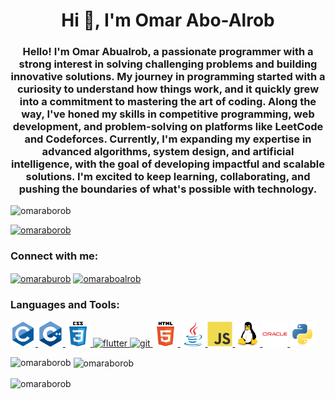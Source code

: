 <h1 align="center">Hi 👋, I'm Omar Abo-Alrob</h1>
<h3 align="center">Hello! I'm Omar Abualrob, a passionate programmer with a strong interest in solving challenging problems and building innovative solutions. My journey in programming started with a curiosity to understand how things work, and it quickly grew into a commitment to mastering the art of coding. Along the way, I've honed my skills in competitive programming, web development, and problem-solving on platforms like LeetCode and Codeforces. Currently, I'm expanding my expertise in advanced algorithms, system design, and artificial intelligence, with the goal of developing impactful and scalable solutions. I'm excited to keep learning, collaborating, and pushing the boundaries of what's possible with technology.</h3>

<p align="left"> <img src="https://komarev.com/ghpvc/?username=omaraborob&label=Profile%20views&color=0e75b6&style=flat" alt="omaraborob" /> </p>

<p align="left"> <a href="https://github.com/ryo-ma/github-profile-trophy"><img src="https://github-profile-trophy.vercel.app/?username=omaraborob" alt="omaraborob" /></a> </p>

<h3 align="left">Connect with me:</h3>
<p align="left">
<a href="https://codeforces.com/profile/omaraburob" target="blank"><img align="center" src="https://raw.githubusercontent.com/rahuldkjain/github-profile-readme-generator/master/src/images/icons/Social/codeforces.svg" alt="omaraburob" height="30" width="40" /></a>
<a href="https://www.leetcode.com/omaraboalrob" target="blank"><img align="center" src="https://raw.githubusercontent.com/rahuldkjain/github-profile-readme-generator/master/src/images/icons/Social/leet-code.svg" alt="omaraboalrob" height="30" width="40" /></a>
</p>

<h3 align="left">Languages and Tools:</h3>
<p align="left"> <a href="https://www.cprogramming.com/" target="_blank" rel="noreferrer"> <img src="https://raw.githubusercontent.com/devicons/devicon/master/icons/c/c-original.svg" alt="c" width="40" height="40"/> </a> <a href="https://www.w3schools.com/cpp/" target="_blank" rel="noreferrer"> <img src="https://raw.githubusercontent.com/devicons/devicon/master/icons/cplusplus/cplusplus-original.svg" alt="cplusplus" width="40" height="40"/> </a> <a href="https://www.w3schools.com/css/" target="_blank" rel="noreferrer"> <img src="https://raw.githubusercontent.com/devicons/devicon/master/icons/css3/css3-original-wordmark.svg" alt="css3" width="40" height="40"/> </a> <a href="https://flutter.dev" target="_blank" rel="noreferrer"> <img src="https://www.vectorlogo.zone/logos/flutterio/flutterio-icon.svg" alt="flutter" width="40" height="40"/> </a> <a href="https://git-scm.com/" target="_blank" rel="noreferrer"> <img src="https://www.vectorlogo.zone/logos/git-scm/git-scm-icon.svg" alt="git" width="40" height="40"/> </a> <a href="https://www.w3.org/html/" target="_blank" rel="noreferrer"> <img src="https://raw.githubusercontent.com/devicons/devicon/master/icons/html5/html5-original-wordmark.svg" alt="html5" width="40" height="40"/> </a> <a href="https://www.java.com" target="_blank" rel="noreferrer"> <img src="https://raw.githubusercontent.com/devicons/devicon/master/icons/java/java-original.svg" alt="java" width="40" height="40"/> </a> <a href="https://developer.mozilla.org/en-US/docs/Web/JavaScript" target="_blank" rel="noreferrer"> <img src="https://raw.githubusercontent.com/devicons/devicon/master/icons/javascript/javascript-original.svg" alt="javascript" width="40" height="40"/> </a> <a href="https://www.linux.org/" target="_blank" rel="noreferrer"> <img src="https://raw.githubusercontent.com/devicons/devicon/master/icons/linux/linux-original.svg" alt="linux" width="40" height="40"/> </a> <a href="https://www.oracle.com/" target="_blank" rel="noreferrer"> <img src="https://raw.githubusercontent.com/devicons/devicon/master/icons/oracle/oracle-original.svg" alt="oracle" width="40" height="40"/> </a> <a href="https://www.python.org" target="_blank" rel="noreferrer"> <img src="https://raw.githubusercontent.com/devicons/devicon/master/icons/python/python-original.svg" alt="python" width="40" height="40"/> </a> </p>

<p><img align="left" src="https://github-readme-stats.vercel.app/api/top-langs?username=omaraborob&show_icons=true&locale=en&layout=compact" alt="omaraborob" /></p>

<p>&nbsp;<img align="center" src="https://github-readme-stats.vercel.app/api?username=omaraborob&show_icons=true&locale=en" alt="omaraborob" /></p>

<p><img align="center" src="https://github-readme-streak-stats.herokuapp.com/?user=omaraborob&" alt="omaraborob" /></p>
